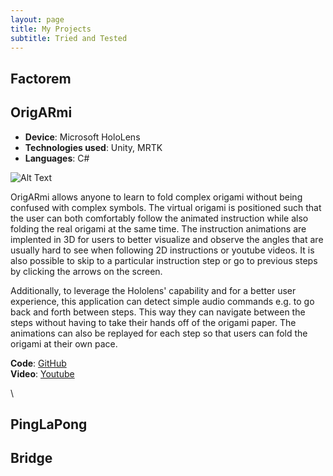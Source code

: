 ```yaml
---
layout: page
title: My Projects
subtitle: Tried and Tested
---
```


## Factorem



## OrigARmi
- **Device**: Microsoft HoloLens
- **Technologies used**: Unity, MRTK
- **Languages**: C#

![Alt Text](https://i.imgur.com/6FaTZzf.gif)

OrigARmi allows anyone to learn to fold complex origami without being confused with complex symbols. The virtual origami is positioned such that the user can both comfortably follow the animated instruction while also folding the real origami at the same time. The instruction animations are implented in 3D for users to better visualize and observe the angles that are usually hard to see when following 2D instructions or youtube videos. It is also possible to skip to a particular instruction step or go to previous steps by clicking the arrows on the screen.

Additionally, to leverage the Hololens' capability and for a better user experience, this application can detect simple audio commands e.g. to go back and forth between steps. This way they can navigate between the steps without having to take their hands off of the origami paper. The animations can also be replayed for each step so that users can fold the origami at their own pace.


**Code**: [GitHub](https://github.com/CS4240-team/Origami.git) \
**Video**: [Youtube](https://www.youtube.com/watch?v=jsjlMVgSkG0&feature=youtu.be)

\
## PingLaPong



## Bridge
